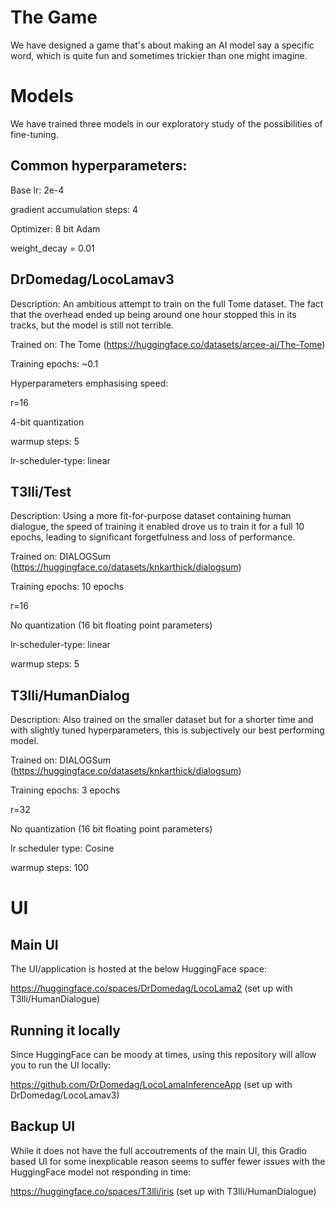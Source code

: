 # The Game
We have designed a game that's about making an AI model say a specific word, which is quite fun and sometimes trickier than one might imagine.

# Models
We have trained three models in our exploratory study of the possibilities of fine-tuning.

## Common hyperparameters:
Base lr: 2e-4

gradient accumulation steps: 4

Optimizer: 8 bit Adam

weight_decay = 0.01

## DrDomedag/LocoLamav3
Description: An ambitious attempt to train on the full Tome dataset. The fact that the overhead ended up being around one hour stopped this in its tracks, but the model is still not terrible.

Trained on: The Tome (https://huggingface.co/datasets/arcee-ai/The-Tome)

Training epochs: ~0.1

Hyperparameters emphasising speed:

r=16

4-bit quantization

warmup steps: 5

lr-scheduler-type: linear

## T3lli/Test
Description: Using a more fit-for-purpose dataset containing human dialogue, the speed of training it enabled drove us to train it for a full 10 epochs, leading to significant forgetfulness and loss of performance.

Trained on: DIALOGSum (https://huggingface.co/datasets/knkarthick/dialogsum)

Training epochs: 10 epochs

r=16

No quantization (16 bit floating point parameters)

lr-scheduler-type: linear

warmup steps: 5

## T3lli/HumanDialog
Description: Also trained on the smaller dataset but for a shorter time and with slightly tuned hyperparameters, this is subjectively our best performing model.

Trained on: DIALOGSum (https://huggingface.co/datasets/knkarthick/dialogsum)

Training epochs: 3 epochs

r=32

No quantization (16 bit floating point parameters)

lr scheduler type: Cosine

warmup steps: 100

# UI
## Main UI
The UI/application is hosted at the below HuggingFace space:

https://huggingface.co/spaces/DrDomedag/LocoLama2 (set up with T3lli/HumanDialogue)

## Running it locally
Since HuggingFace can be moody at times, using this repository will allow you to run the UI locally:

https://github.com/DrDomedag/LocoLamaInferenceApp (set up with DrDomedag/LocoLamav3)

## Backup UI
While it does not have the full accoutrements of the main UI, this Gradio based UI for some inexplicable reason seems to suffer fewer issues with the HuggingFace model not responding in time:

https://huggingface.co/spaces/T3lli/iris (set up with T3lli/HumanDialogue)

